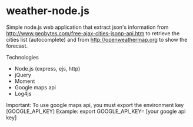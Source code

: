 weather-node.js
===============
Simple node.js web application that extract json's information from http://www.geobytes.com/free-ajax-cities-jsonp-api.htm
to retrieve the cities list (autocomplete) and from http://openweathermap.org to show the forecast.

Technologies

- Node.js (express, ejs, http)
- jQuery
- Moment
- Google maps api
- Log4js


Important: To use google maps api, you must export the environment key [GOOGLE_API_KEY]
Example:
	export GOOGLE_API_KEY= [your google api key]